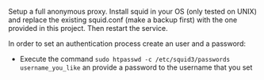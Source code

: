 Setup a full anonymous proxy. Install squid in your OS (only tested on UNIX) and replace the existing squid.conf (make a backup first) with the one provided in this project. Then restart the service.

In order to set an authentication process create an user and a password:

- Execute the command `sudo htpasswd -c /etc/squid3/passwords username_you_like` an provide a password to the username that you set
